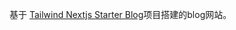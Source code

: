 基于 [Tailwind Nextjs Starter Blog](https://github.com/timlrx/tailwind-nextjs-starter-blog)项目搭建的blog网站。
